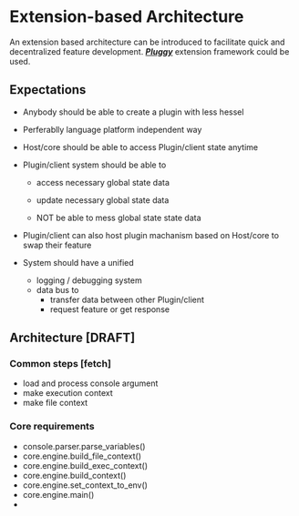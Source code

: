 # Extension-based Architecture

An extension based architecture can be introduced to facilitate quick and decentralized feature development. [**_Pluggy_**](https://pluggy.readthedocs.io/en/stable/) extension framework could be used.

## Expectations

- Anybody should be able to create a plugin with less hessel

- Perferablly language platform independent way

- Host/core should be able to access Plugin/client state anytime

- Plugin/client system should be able to 
    - access necessary global state data

    - update necessary global state data

    - NOT be able to mess global state state data

- Plugin/client can also host plugin machanism based on Host/core to swap their feature

- System should have a unified
    - logging / debugging system
    - data bus to 
        - transfer data between other Plugin/client
        - request feature or get response

## Architecture [DRAFT]

### Common steps [fetch]

- load and process console argument
- make execution context
- make file context

### Core requirements
    
- console.parser.parse_variables()
- core.engine.build_file_context()
- core.engine.build_exec_context()
- core.engine.build_context()
- core.engine.set_context_to_env()
- core.engine.main()
- 